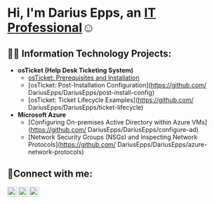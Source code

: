 <h1>Hi, I'm Darius Epps, an <a href="https://linkedin.com/in/Darius Epps">IT Professional</a>☺</h1>

<h2>👨‍💻 Information Technology Projects:</h2>

- <b>osTicket (Help Desk Ticketing System)</b>
  - [osTicket: Prerequisites and Installation](https://github.com/osticket-prereqs)
  - [osTicket: Post-Installation Configuration](https://github.com/
DariusEpps/DariusEpps/post-install-config)
  - [osTicket: Ticket Lifecycle Examples](https://github.com/
DariusEpps/DariusEpps/ticket-lifecycle)
- <b>Microsoft Azure</b>
  - [Configuring On-premises Active Directory within Azure VMs](https://github.com/
DariusEpps/DariusEpps/configure-ad)
  - [Network Security Groups (NSGs) and Inspecting Network Protocols](https://github.com/
DariusEpps/DariusEpps/azure-network-protocols)

<h2>🤳Connect with me:</h2>

[<img align="left" alt="Josh | Twitter" width="22px" src="https://cdn.jsdelivr.net/npm/simple-icons@v3/icons/twitter.svg" />][twitter]
[<img align="left" alt="Josh | LinkedIn" width="22px" src="https://cdn.jsdelivr.net/npm/simple-icons@v3/icons/linkedin.svg" />][linkedin]
[<img align="left" alt="Josh | Instagram" width="22px" src="https://cdn.jsdelivr.net/npm/simple-icons@v3/icons/instagram.svg" />][instagram]

[twitter]: https://twitter.com/theykno_DJ
[instagram]: https://www.instagram.com/dj.epps
[linkedin]: https://linkedin.com/in/DariusEpps
